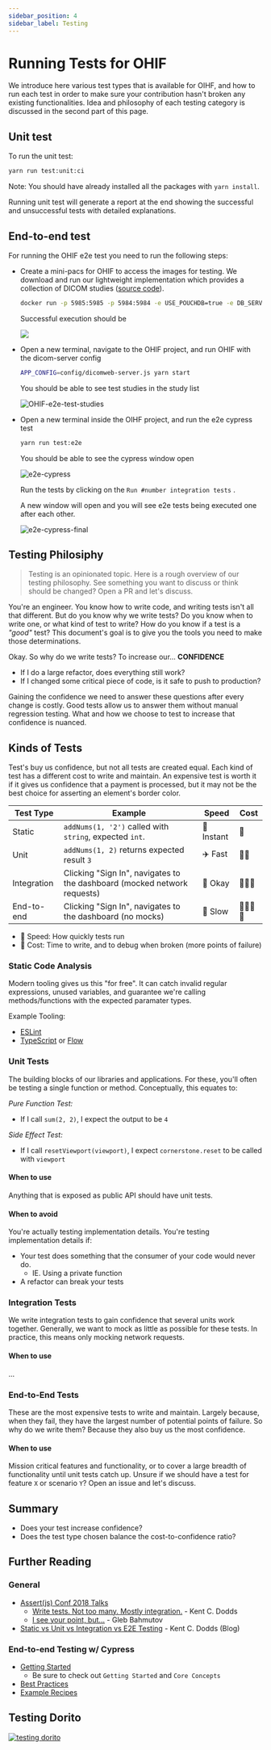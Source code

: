```yaml
---
sidebar_position: 4
sidebar_label: Testing
---
```

# Running Tests for OHIF

We introduce here various test types that is available
for OIHF, and how to run each test in order to make sure your contribution
hasn't broken any existing functionalities. Idea and philosophy of each testing category is discussed in the second
part of this page.

## Unit test
To run the unit test:
```bash
yarn run test:unit:ci
```

Note: You should have already installed all the packages with `yarn install`.


Running unit test will generate a report at the end showing the successful and
unsuccessful tests with detailed explanations.

## End-to-end test
For running the OHIF e2e test you need to run the following steps:

- Create a mini-pacs for OHIF to access the images for testing. We download
and run our lightweight implementation which provides a collection of DICOM studies ([source code][mini-pacs]).

  ```bash
  docker run -p 5985:5985 -p 5984:5984 -e USE_POUCHDB=true -e DB_SERVER=http://0.0.0.0 ohif/viewer-testdata:0.1-test
  ```

  Successful execution should be

  ![](../assets/img/docker-pacs.png)

- Open a new terminal, navigate to the OHIF project, and run OHIF with the dicom-server config

  ```bash
  APP_CONFIG=config/dicomweb-server.js yarn start
  ```

  You should be able to see test studies in the study list

  ![OHIF-e2e-test-studies](../assets/img/OHIF-e2e-test-studies.png)

- Open a new terminal inside the OIHF project, and run the e2e cypress test

  ```bash
  yarn run test:e2e
  ```

  You should be able to see the cypress window open

  ![e2e-cypress](../assets/img/e2e-cypress.png)

  Run the tests by clicking on the `Run #number integration tests` .

  A new window will open and you will see e2e tests being executed one after
  each other.

  ![e2e-cypress-final](../assets/img/e2e-cypress-final.png)






## Testing Philosiphy

> Testing is an opinionated topic. Here is a rough overview of our testing
> philosophy. See something you want to discuss or think should be changed? Open
> a PR and let's discuss.

You're an engineer. You know how to write code, and writing tests isn't all that
different. But do you know why we write tests? Do you know when to write one, or
what kind of test to write? How do you know if a test is a _"good"_ test? This
document's goal is to give you the tools you need to make those determinations.

Okay. So why do we write tests? To increase our... **CONFIDENCE**

- If I do a large refactor, does everything still work?
- If I changed some critical piece of code, is it safe to push to production?

Gaining the confidence we need to answer these questions after every change is
costly. Good tests allow us to answer them without manual regression testing.
What and how we choose to test to increase that confidence is nuanced.

## Kinds of Tests

Test's buy us confidence, but not all tests are created equal. Each kind of test
has a different cost to write and maintain. An expensive test is worth it if it
gives us confidence that a payment is processed, but it may not be the best
choice for asserting an element's border color.

| Test Type   | Example                                                                  | Speed            | Cost                                                                     |
| ----------- | ------------------------------------------------------------------------ | ---------------- | ------------------------------------------------------------------------ |
| Static      | `addNums(1, '2')` called with `string`, expected `int`.                  | :rocket: Instant | :money_with_wings:                                                       |
| Unit        | `addNums(1, 2)` returns expected result `3`                              | :airplane: Fast  | :money_with_wings::money_with_wings:                                     |
| Integration | Clicking "Sign In", navigates to the dashboard (mocked network requests) | :running: Okay   | :money_with_wings::money_with_wings::money_with_wings:                   |
| End-to-end  | Clicking "Sign In", navigates to the dashboard (no mocks)                | :turtle: Slow    | :money_with_wings::money_with_wings::money_with_wings::money_with_wings: |

- :rocket: Speed: How quickly tests run
- :money_with_wings: Cost: Time to write, and to debug when broken (more points
  of failure)

### Static Code Analysis

Modern tooling gives us this "for free". It can catch invalid regular
expressions, unused variables, and guarantee we're calling methods/functions
with the expected paramater types.

Example Tooling:

- [ESLint][eslint-rules]
- [TypeScript][typescript-docs] or [Flow][flow-org]

### Unit Tests

The building blocks of our libraries and applications. For these, you'll often
be testing a single function or method. Conceptually, this equates to:

_Pure Function Test:_

- If I call `sum(2, 2)`, I expect the output to be `4`

_Side Effect Test:_

- If I call `resetViewport(viewport)`, I expect `cornerstone.reset` to be called
  with `viewport`

#### When to use

Anything that is exposed as public API should have unit tests.

#### When to avoid

You're actually testing implementation details. You're testing implementation
details if:

- Your test does something that the consumer of your code would never do.
  - IE. Using a private function
- A refactor can break your tests

### Integration Tests

We write integration tests to gain confidence that several units work together.
Generally, we want to mock as little as possible for these tests. In practice,
this means only mocking network requests.

#### When to use

...

### End-to-End Tests

These are the most expensive tests to write and maintain. Largely because, when
they fail, they have the largest number of potential points of failure. So why
do we write them? Because they also buy us the most confidence.

#### When to use

Mission critical features and functionality, or to cover a large breadth of
functionality until unit tests catch up. Unsure if we should have a test for
feature `X` or scenario `Y`? Open an issue and let's discuss.

## Summary

- Does your test increase confidence?
- Does the test type chosen balance the cost-to-confidence ratio?

## Further Reading

### General

- [Assert(js) Conf 2018 Talks][assert-js-talks]
  - [Write tests. Not too many. Mostly integration.][kent-talk] - Kent C. Dodds
  - [I see your point, but…][gleb-talk] - Gleb Bahmutov
- [Static vs Unit vs Integration vs E2E Testing][kent-blog] - Kent C. Dodds
  (Blog)

### End-to-end Testing w/ Cypress

- [Getting Started](https://docs.cypress.io/guides/overview/why-cypress.html)
  - Be sure to check out `Getting Started` and `Core Concepts`
- [Best Practices](https://docs.cypress.io/guides/references/best-practices.html)
- [Example Recipes](https://docs.cypress.io/examples/examples/recipes.html)

## Testing Dorito

[![testing dorito][testing-dorito-img]][testing-dorito]

<!--
  Links
  -->

<!-- prettier-ignore-start -->
[eslint-rules]: https://eslint.org/docs/rules/
[mini-pacs]: https://github.com/OHIF/viewer-testdata
[typescript-docs]: https://www.typescriptlang.org/docs/home.html
[flow-org]: https://flow.org/
<!-- Talks -->
[assert-js-talks]: https://www.youtube.com/playlist?list=PLZ66c9_z3umNSrKSb5cmpxdXZcIPNvKGw
[kent-talk]: https://www.youtube.com/watch?v=Fha2bVoC8SE
[gleb-talk]: https://www.youtube.com/watch?v=5FnalKRjpZk
[kent-blog]: https://kentcdodds.com/blog/unit-vs-integration-vs-e2e-tests
<!-- Images -->
[testing-trophy]: https://twitter.com/kentcdodds/status/960723172591992832?ref_src=twsrc%5Etfw%7Ctwcamp%5Etweetembed%7Ctwterm%5E960723172591992832&ref_url=https%3A%2F%2Fkentcdodds.com%2Fblog%2Fwrite-tests
[aaron-square]: https://twitter.com/Carofine247/status/966727489274961920
[gleb-pyramid]: https://twitter.com/Carofine247/status/966764532046684160/photo/3
[testing-pyramid]: https://dojo.ministryoftesting.com/dojo/lessons/the-mobile-test-pyramid
[testing-dorito]: https://twitter.com/denvercoder/status/960752578198843392
[testing-dorito-img]: https://pbs.twimg.com/media/DVVHXycUMAAcN-F?format=jpg&name=4096x4096
<!-- prettier-ignore-end -->
